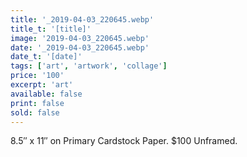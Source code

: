 ```yaml
---
title: '_2019-04-03_220645.webp'
title_t: '[title]'
image: '2019-04-03_220645.webp'
date: '_2019-04-03_220645.webp'
date_t: '[date]'
tags: ['art', 'artwork', 'collage']
price: '100'
excerpt: 'art'
available: false
print: false
sold: false
---
```



8.5″ x 11″ on Primary Cardstock Paper.
$100 Unframed.
